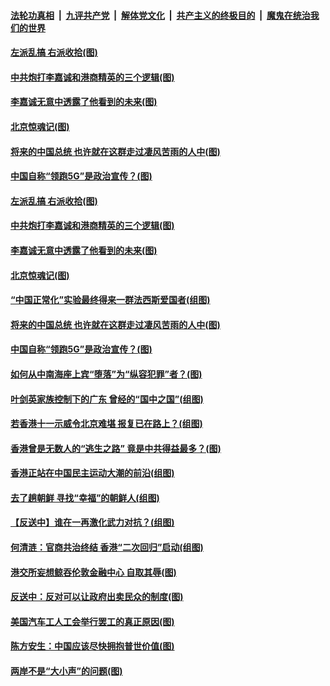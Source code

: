 ####  [法轮功真相](../../../../basic/blob/master/README.md?t=09222039) &nbsp;|&nbsp; [九评共产党](../../../../9ping.md/blob/master/README.md?t=09222039) &nbsp;|&nbsp; [解体党文化](../../../../jtdwh.md/blob/master/README.md?t=09222039)  &nbsp;|&nbsp; [共产主义的终极目的](../../../../gczydzjmd.md/blob/master/README.md?t=09222039) &nbsp;|&nbsp; [魔鬼在统治我们的世界](../../../../mgztzwmdsj.md/blob/master/README.md?t=09222039) 

#### [左派乱搞 右派收拾(图)](../pages/p4/908057.md?t=09222039) 

#### [中共炮打李嘉诚和港商精英的三个逻辑(图)](../pages/p4/908052.md?t=09222039) 

#### [李嘉诚无意中透露了他看到的未来(图)](../pages/p4/908108.md?t=09222039) 

#### [北京惊魂记(图)](../pages/p4/908019.md?t=09222039) 

#### [将来的中国总统 也许就在这群走过凄风苦雨的人中(图)](../pages/p4/908036.md?t=09222039) 

#### [中国自称“领跑5G”是政治宣传？(图)](../pages/p4/908031.md?t=09222039) 

#### [左派乱搞 右派收拾(图)](../pages/p4/908057.md?t=09222039) 

#### [中共炮打李嘉诚和港商精英的三个逻辑(图)](../pages/p4/908052.md?t=09222039) 

#### [李嘉诚无意中透露了他看到的未来(图)](../pages/p4/908108.md?t=09222039) 

#### [北京惊魂记(图)](../pages/p4/908019.md?t=09222039) 

#### [“中国正常化”实验最终得来一群法西斯爱国者(组图)](../pages/p4/908063.md?t=09222039) 

#### [将来的中国总统 也许就在这群走过凄风苦雨的人中(图)](../pages/p4/908036.md?t=09222039) 

#### [中国自称“领跑5G”是政治宣传？(图)](../pages/p4/908031.md?t=09222039) 

#### [如何从中南海座上宾“堕落”为“纵容犯罪”者？(图)](../pages/p4/908024.md?t=09222039) 

#### [叶剑英家族控制下的广东 曾经的“国中之国”(组图)](../pages/p4/908021.md?t=09222039) 

#### [若香港十一示威令北京难堪 报复已在路上？(组图)](../pages/p4/908015.md?t=09222039) 

#### [香港曾是无数人的“逃生之路” 竟是中共得益最多？(图)](../pages/p4/908017.md?t=09222039) 

#### [香港正站在中国民主运动大潮的前沿(组图)](../pages/p4/907895.md?t=09222039) 

#### [去了趟朝鲜 寻找“幸福”的朝鲜人(组图)](../pages/p4/907939.md?t=09222039) 

#### [【反送中】谁在一再激化武力对抗？(组图)](../pages/p4/907935.md?t=09222039) 

#### [何清涟：官商共治终结 香港“二次回归”启动(组图)](../pages/p4/907931.md?t=09222039) 

#### [港交所妄想鲸吞伦敦金融中心 自取其辱(图)](../pages/p4/907926.md?t=09222039) 

#### [反送中：反对可以让政府出卖民众的制度(图)](../pages/p4/907923.md?t=09222039) 

#### [美国汽车工人工会举行罢工的真正原因(图)](../pages/p4/907906.md?t=09222039) 

#### [陈方安生：中国应该尽快拥抱普世价值(图)](../pages/p4/907826.md?t=09222039) 

#### [两岸不是“大小声”的问题(图)](../pages/p4/907825.md?t=09222039) 

